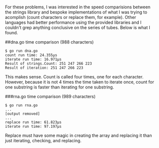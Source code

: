 For these problems, I was interested in the speed comparisions between the strings library and bespoke implementations of what I was trying to acomplish (count characters or replace them, for example). Other languages had better performance using the provided libraries and I couldn't grep anything conclusive on the series of tubes. Below is what I found. 

##dna.go time comparison (988 characters)
```
$ go run dna.go
count run time: 24.355µs
iterate run time: 16.971µs
Result of strings.Count: 251 247 266 223
Result of iteration: 251 247 266 223
```

This makes sense. Count is called four times, one for each character. However, because it is not 4 times the time taken to iterate once, count for one substring is faster than iterating for one substring.

###rna.go time comparison (989 characters)
```
$ go run rna.go
...
[output removed]
...
replace run time: 61.823µs
iterate run time: 97.197µs

```

Replace must have some magic in creating the array and replacing it than just iterating, checking, and replacing.